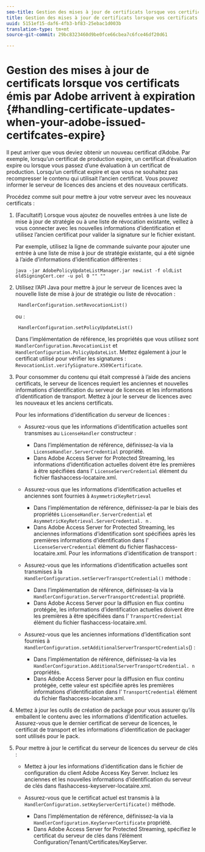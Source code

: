 ```yaml
---
seo-title: Gestion des mises à jour de certificats lorsque vos certificats émis par Adobe arrivent à expiration
title: Gestion des mises à jour de certificats lorsque vos certificats émis par Adobe arrivent à expiration
uuid: 5151ef15-daf6-4fb3-bf83-25ebac1d003b
translation-type: tm+mt
source-git-commit: 29bc8323460d9be0fce66cbea7c6fce46df20d61

---
```



# Gestion des mises à jour de certificats lorsque vos certificats émis par Adobe arrivent à expiration {#handling-certificate-updates-when-your-adobe-issued-certifcates-expire}

Il peut arriver que vous deviez obtenir un nouveau certificat d’Adobe. Par exemple, lorsqu’un certificat de production expire, un certificat d’évaluation expire ou lorsque vous passez d’une évaluation à un certificat de production. Lorsqu’un certificat expire et que vous ne souhaitez pas recompresser le contenu qui utilisait l’ancien certificat. Vous pouvez informer le serveur de licences des anciens et des nouveaux certificats.

Procédez comme suit pour mettre à jour votre serveur avec les nouveaux certificats :

1. (Facultatif) Lorsque vous ajoutez de nouvelles entrées à une liste de mise à jour de stratégie ou à une liste de révocation existante, veillez à vous connecter avec les nouvelles informations d’identification et utilisez l’ancien certificat pour valider la signature sur le fichier existant.

   Par exemple, utilisez la ligne de commande suivante pour ajouter une entrée à une liste de mise à jour de stratégie existante, qui a été signée à l’aide d’informations d’identification différentes :

   ```
   java -jar AdobePolicyUpdateListManager.jar newList -f oldList oldSigningCert.cer -u pol 0 "" ""
   ```

1. Utilisez l’API Java pour mettre à jour le serveur de licences avec la nouvelle liste de mise à jour de stratégie ou liste de révocation :

   ```
    HandlerConfiguration.setRevocationList() 
   ```

   ou :

   ```
    HandlerConfiguration.setPolicyUpdateList()
   ```

   Dans l’implémentation de référence, les propriétés que vous utilisez sont `HandlerConfiguration.RevocationList` et `HandlerConfiguration.PolicyUpdateList`. Mettez également à jour le certificat utilisé pour vérifier les signatures : `RevocationList.verifySignature.X509Certificate`.

1. Pour consommer du contenu qui était compressé à l’aide des anciens certificats, le serveur de licences requiert les anciennes et nouvelles informations d’identification du serveur de licences et les informations d’identification de transport. Mettez à jour le serveur de licences avec les nouveaux et les anciens certificats.

   Pour les informations d’identification du serveur de licences :

   * Assurez-vous que les informations d’identification actuelles sont transmises au `LicenseHandler` constructeur :

      * Dans l’implémentation de référence, définissez-la via la `LicenseHandler.ServerCredential` propriété.
      * Dans Adobe Access Server for Protected Streaming, les informations d’identification actuelles doivent être les premières à être spécifiées dans l’ `LicenseServerCredential` élément du fichier flashaccess-locataire.xml.
   * Assurez-vous que les informations d’identification actuelles et anciennes sont fournies à `AsymmetricKeyRetrieval`

      * Dans l’implémentation de référence, définissez-la par le biais des propriétés `LicenseHandler.ServerCredential` et `AsymmetricKeyRetrieval.ServerCredential. n` .
      * Dans Adobe Access Server for Protected Streaming, les anciennes informations d’identification sont spécifiées après les premières informations d’identification dans l’ `LicenseServerCredential` élément du fichier flashaccess-locataire.xml.
   Pour les informations d&#39;identification de transport :

   * Assurez-vous que les informations d’identification actuelles sont transmises à la `HandlerConfiguration.setServerTransportCredential()` méthode :

      * Dans l’implémentation de référence, définissez-la via la `HandlerConfiguration.ServerTransportCredential` propriété.
      * Dans Adobe Access Server pour la diffusion en flux continu protégée, les informations d’identification actuelles doivent être les premières à être spécifiées dans l’ `TransportCredential` élément du fichier flashaccess-locataire.xml.
   * Assurez-vous que les anciennes informations d’identification sont fournies à `HandlerConfiguration.setAdditionalServerTransportCredentials`() :

      * Dans l’implémentation de référence, définissez-la via les `HandlerConfiguration.AdditionalServerTransportCredential. n` propriétés.
      * Dans Adobe Access Server pour la diffusion en flux continu protégée, cette valeur est spécifiée après les premières informations d’identification dans l’ `TransportCredential` élément du fichier flashaccess-locataire.xml.




1. Mettez à jour les outils de création de package pour vous assurer qu’ils emballent le contenu avec les informations d’identification actuelles. Assurez-vous que le dernier certificat de serveur de licences, le certificat de transport et les informations d’identification de packager sont utilisés pour le pack.
1. Pour mettre à jour le certificat du serveur de licences du serveur de clés :

   * Mettez à jour les informations d’identification dans le fichier de configuration du client Adobe Access Key Server. Incluez les anciennes et les nouvelles informations d’identification du serveur de clés dans flashaccess-keyserver-locataire.xml.
   * Assurez-vous que le certificat actuel est transmis à la `HandlerConfiguration.setKeyServerCertificate()` méthode.

      * Dans l’implémentation de référence, définissez-la via la `HandlerConfiguration.KeyServerCertificate` propriété.
      * Dans Adobe Access Server for Protected Streaming, spécifiez le certificat du serveur de clés dans l’élément Configuration/Tenant/Certificates/KeyServer.


